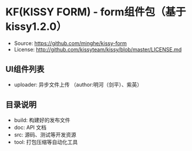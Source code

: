 KF(KISSY FORM) - form组件包（基于kissy1.2.0）
=======================================

 * Source: <https://github.com/minghe/kissy-form>
 * License: <http://github.com/kissyteam/kissy/blob/master/LICENSE.md>

 UI组件列表
--------
 - uploader: 异步文件上传 （author:明河（剑平）、紫英）

 目录说明
-----------
 - build:         构建好的发布文件
 - doc:          API 文档
 - src:           源码、测试等开发资源
 - tool:         打包压缩等自动化工具

